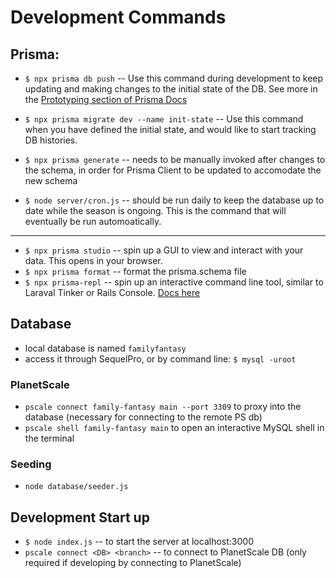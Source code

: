 # Development Commands

## Prisma:
- `$ npx prisma db push` -- Use this command during development to keep updating and making changes to the initial state of the DB. See more in the [Prototyping section of Prisma Docs](https://www.prisma.io/docs/guides/database/prototyping-schema-db-push)

- `$ npx prisma migrate dev --name init-state` -- Use this command when you have defined the initial state, and would like to start tracking DB histories.

- `$ npx prisma generate` -- needs to be manually invoked after changes to the schema, in order for Prisma Client to be updated to accomodate the new schema

- `$ node server/cron.js` -- should be run daily to keep the database up to date while the season is ongoing. This is the command that will eventually be run automoatically.

----

- `$ npx prisma studio` -- spin up a GUI to view and interact with your data. This opens in your browser.
- `$ npx prisma format` -- format the prisma.schema file
- `$ npx prisma-repl` -- spin up an interactive command line tool, similar to Laraval Tinker or Rails Console. [Docs here](https://www.npmjs.com/package/prisma-repl)


## Database
- local database is named `familyfantasy`
- access it through SequelPro, or by command line: `$ mysql -uroot`

### PlanetScale
- `pscale connect family-fantasy main --port 3309` to proxy into the database (necessary for connecting to the remote PS db)
- `pscale shell family-fantasy main` to open an interactive MySQL shell in the terminal


### Seeding
- `node database/seeder.js`

## Development Start up
- `$ node index.js` -- to start the server at localhost:3000
- `pscale connect <DB> <branch>` -- to connect to PlanetScale DB (only required if developing by connecting to PlanetScale)